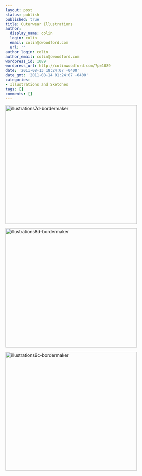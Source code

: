 ```yaml
---
layout: post
status: publish
published: true
title: Outerwear Illustrations
author:
  display_name: colin
  login: colin
  email: colin@cwoodford.com
  url: ''
author_login: colin
author_email: colin@cwoodford.com
wordpress_id: 1089
wordpress_url: http://colinwoodford.com/?p=1089
date: '2011-08-13 18:24:07 -0400'
date_gmt: '2011-08-14 01:24:07 -0400'
categories:
- Illustrations and Sketches
tags: []
comments: []
---
```

<div class = "posts-box">
<p><a title="" href="http://colinwoodforddesign.com/wp-content/gallery/outerwear-illustrations-wides/illustrations7d-bordermaker.jpg"><img class="ngg-singlepic ngg-center" src="http://colinwoodforddesign.com/wp-content/gallery/outerwear-illustrations-wides/thumbs/thumbs_illustrations7d-bordermaker.jpg" alt="illustrations7d-bordermaker" width="420" height="380" /></a></p>
<p><a title="" href="http://colinwoodforddesign.com/wp-content/gallery/outerwear-illustrations-wides/illustrations8d-bordermaker.jpg"><img class="ngg-singlepic ngg-center" src="http://colinwoodforddesign.com/wp-content/gallery/outerwear-illustrations-wides/thumbs/thumbs_illustrations8d-bordermaker.jpg" alt="illustrations8d-bordermaker" width="420" height="380" /></a></p>
<p><a title="" href="http://colinwoodforddesign.com/wp-content/gallery/outerwear-illustrations-wides/illustrations9c-bordermaker.jpg"><img class="ngg-singlepic ngg-center" src="http://colinwoodforddesign.com/wp-content/gallery/outerwear-illustrations-wides/thumbs/thumbs_illustrations9c-bordermaker.jpg" alt="illustrations9c-bordermaker" width="420" height="380" /></a></p>
</div>